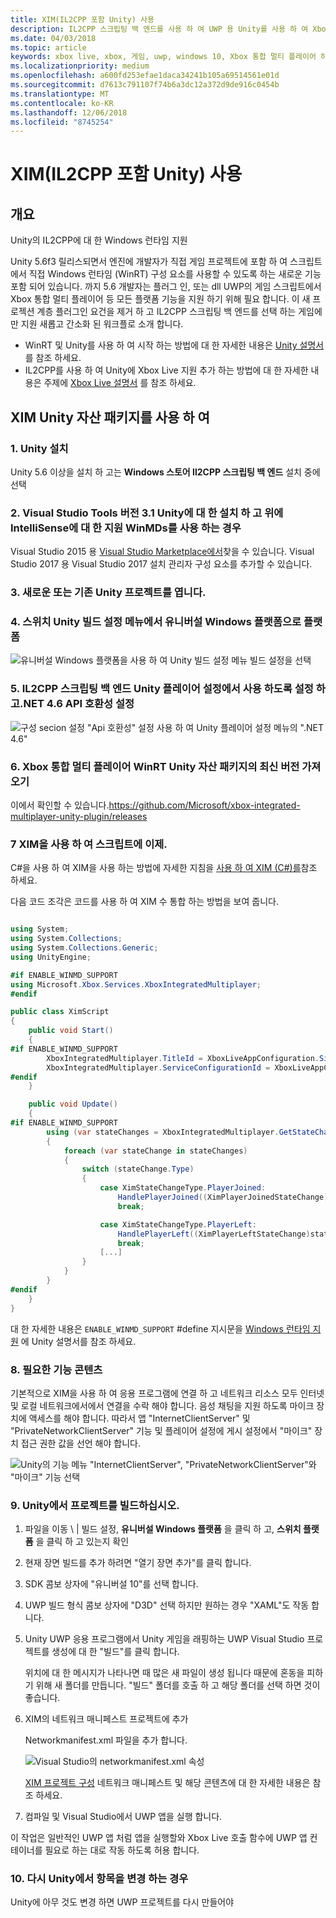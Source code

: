```yaml
---
title: XIM(IL2CPP 포함 Unity) 사용
description: IL2CPP 스크립팅 백 엔드를 사용 하 여 UWP 용 Unity를 사용 하 여 Xbox 통합 멀티 플레이어 사용
ms.date: 04/03/2018
ms.topic: article
keywords: xbox live, xbox, 게임, uwp, windows 10, Xbox 통합 멀티 플레이어 하나 Unity xbox
ms.localizationpriority: medium
ms.openlocfilehash: a600fd253efae1daca34241b105a69514561e01d
ms.sourcegitcommit: d7613c791107f74b6a3dc12a372d9de916c0454b
ms.translationtype: MT
ms.contentlocale: ko-KR
ms.lasthandoff: 12/06/2018
ms.locfileid: "8745254"
---
```

# <a name="use-xim-unity-with-il2cpp"></a>XIM(IL2CPP 포함 Unity) 사용

## <a name="overview"></a>개요

Unity의 IL2CPP에 대 한 Windows 런타임 지원

Unity 5.6f3 릴리스되면서 엔진에 개발자가 직접 게임 프로젝트에 포함 하 여 스크립트에서 직접 Windows 런타임 (WinRT) 구성 요소를 사용할 수 있도록 하는 새로운 기능 포함 되어 있습니다. 까지 5.6 개발자는 플러그 인, 또는 dll UWP의 게임 스크립트에서 Xbox 통합 멀티 플레이어 등 모든 플랫폼 기능을 지원 하기 위해 필요 합니다. 이 새 프로젝션 계층 플러그인 요건을 제거 하 고 IL2CPP 스크립팅 백 엔드를 선택 하는 게임에만 지원 새롭고 간소화 된 워크플로 소개 합니다.

- WinRT 및 Unity를 사용 하 여 시작 하는 방법에 대 한 자세한 내용은 [Unity 설명서](https://docs.unity3d.com/Manual/IL2CPP-WindowsRuntimeSupport.html)를 참조 하세요.
- IL2CPP를 사용 하 여 Unity에 Xbox Live 지원 추가 하는 방법에 대 한 자세한 내용은 주제에 [Xbox Live 설명서](https://docs.microsoft.com/windows/uwp/xbox-live/get-started-with-partner/partner-add-xbox-live-to-unity-uwp) 를 참조 하세요.

## <a name="using-the-xim-unity-asset-package"></a>XIM Unity 자산 패키지를 사용 하 여

### <a name="1-install-unity"></a>1. Unity 설치

Unity 5.6 이상을 설치 하 고는 **Windows 스토어 Il2CPP 스크립팅 백 엔드** 설치 중에 선택

### <a name="2-install-visual-studio-tools-for-unity-version-31-and-above-for-intellisense-support-when-using-winmds"></a>2. Visual Studio Tools 버전 3.1 Unity에 대 한 설치 하 고 위에 IntelliSense에 대 한 지원 WinMDs를 사용 하는 경우

Visual Studio 2015 용 [Visual Studio Marketplace에서](https://marketplace.visualstudio.com/items?itemName=SebastienLebreton.VisualStudio2015ToolsforUnity)찾을 수 있습니다. Visual Studio 2017 용 Visual Studio 2017 설치 관리자 구성 요소를 추가할 수 있습니다.

### <a name="3-open-a-new-or-existing-unity-project"></a>3. 새로운 또는 기존 Unity 프로젝트를 엽니다.

### <a name="4-switch-the-platform-to-universal-windows-platform-in-the-unity-build-settings-menu"></a>4. 스위치 Unity 빌드 설정 메뉴에서 유니버설 Windows 플랫폼으로 플랫폼

![유니버설 Windows 플랫폼을 사용 하 여 Unity 빌드 설정 메뉴 빌드 설정을 선택](../../images/xboxintegratedmultiplayer/xim-unity-build.png)

### <a name="5-enable-il2cpp-scripting-backend-in-the-unity-player-settings-and-set-api-compatibility-to-net-46"></a>5. IL2CPP 스크립팅 백 엔드 Unity 플레이어 설정에서 사용 하도록 설정 하 고.NET 4.6 API 호환성 설정

![구성 secion 설정 "Api 호환성" 설정 사용 하 여 Unity 플레이어 설정 메뉴의 ".NET 4.6"](../../images/unity/unity-il2cpp-1.png)

### <a name="6-import-the-latest-version-of-the-xbox-integrated-multiplayer-winrt-unity-asset-package"></a>6. Xbox 통합 멀티 플레이어 WinRT Unity 자산 패키지의 최신 버전 가져오기

이에서 확인할 수 있습니다.https://github.com/Microsoft/xbox-integrated-multiplayer-unity-plugin/releases

### <a name="7-you-can-now-use-xim-in-your-scripts"></a>7 XIM을 사용 하 여 스크립트에 이제.

C#을 사용 하 여 XIM을 사용 하는 방법에 자세한 지침을 [사용 하 여 XIM (C#)를](using-xim-cs.md)참조 하세요.

다음 코드 조각은 코드를 사용 하 여 XIM 수 통합 하는 방법을 보여 줍니다.

```cs

using System;
using System.Collections;
using System.Collections.Generic;
using UnityEngine;

#if ENABLE_WINMD_SUPPORT
using Microsoft.Xbox.Services.XboxIntegratedMultiplayer;
#endif

public class XimScript
{
    public void Start()
    {
#if ENABLE_WINMD_SUPPORT
        XboxIntegratedMultiplayer.TitleId = XboxLiveAppConfiguration.SingletonInstance.TitleId;
        XboxIntegratedMultiplayer.ServiceConfigurationId = XboxLiveAppConfiguration.SingletonInstance.ServiceConfigurationId;
#endif
    }

    public void Update()
    {
#if ENABLE_WINMD_SUPPORT
        using (var stateChanges = XboxIntegratedMultiplayer.GetStateChanges())
        {
            foreach (var stateChange in stateChanges)
            {
                switch (stateChange.Type)
                {
                    case XimStateChangeType.PlayerJoined:
                        HandlePlayerJoined((XimPlayerJoinedStateChange)stateChange);
                        break;

                    case XimStateChangeType.PlayerLeft:
                        HandlePlayerLeft((XimPlayerLeftStateChange)stateChange);
                        break;
                    [...]
                }
            }
        }
#endif
    }
}
```

대 한 자세한 내용은 `ENABLE_WINMD_SUPPORT` #define 지시문을 [Windows 런타임 지원](https://docs.unity3d.com/Manual/IL2CPP-WindowsRuntimeSupport.html) 에 Unity 설명서를 참조 하세요.

### <a name="8-required-capability-content"></a>8. 필요한 기능 콘텐츠

기본적으로 XIM을 사용 하 여 응용 프로그램에 연결 하 고 네트워크 리소스 모두 인터넷 및 로컬 네트워크에서에서 연결을 수락 해야 합니다. 음성 채팅을 지원 하도록 마이크 장치에 액세스를 해야 합니다. 따라서 앱 "InternetClientServer" 및 "PrivateNetworkClientServer" 기능 및 플레이어 설정에 게시 설정에서 "마이크" 장치 접근 권한 값을 선언 해야 합니다.

![Unity의 기능 메뉴 "InternetClientServer", "PrivateNetworkClientServer"와 "마이크" 기능 선택](../../images/xboxintegratedmultiplayer/xim-unity-capability.png)

### <a name="9-build-the-project-in-unity"></a>9. Unity에서 프로젝트를 빌드하십시오.

1. 파일을 이동 \ | 빌드 설정, **유니버설 Windows 플랫폼** 을 클릭 하 고, **스위치 플랫폼** 을 클릭 하 고 있는지 확인

2. 현재 장면 빌드를 추가 하려면 "열기 장면 추가"를 클릭 합니다.

3. SDK 콤보 상자에 "유니버설 10"를 선택 합니다.

4. UWP 빌드 형식 콤보 상자에 "D3D" 선택 하지만 원하는 경우 "XAML"도 작동 합니다.

5. Unity UWP 응용 프로그램에서 Unity 게임을 래핑하는 UWP Visual Studio 프로젝트를 생성에 대 한 "빌드"를 클릭 합니다.

    위치에 대 한 메시지가 나타나면 때 많은 새 파일이 생성 됩니다 때문에 혼동을 피하기 위해 새 폴더를 만듭니다. "빌드" 폴더를 호출 하 고 해당 폴더를 선택 하면 것이 좋습니다.

6. XIM의 네트워크 매니페스트 프로젝트에 추가

    Networkmanifest.xml 파일을 추가 합니다.

    ![Visual Studio의 networkmanifest.xml 속성](../../images/xboxintegratedmultiplayer/xim-unity-networkmanifest.png)

    [XIM 프로젝트 구성](xim-manifest.md) 네트워크 매니페스트 및 해당 콘텐츠에 대 한 자세한 내용은 참조 하세요.

7. 컴파일 및 Visual Studio에서 UWP 앱을 실행 합니다.

이 작업은 일반적인 UWP 앱 처럼 앱을 실행할와 Xbox Live 호출 함수에 UWP 앱 컨테이너를 필요로 하는 대로 작동 하도록 허용 합니다.

### <a name="10-rebuild-if-you-make-changes-to-anything-in-unity"></a>10. 다시 Unity에서 항목을 변경 하는 경우

Unity에 아무 것도 변경 하면 UWP 프로젝트를 다시 만들어야
